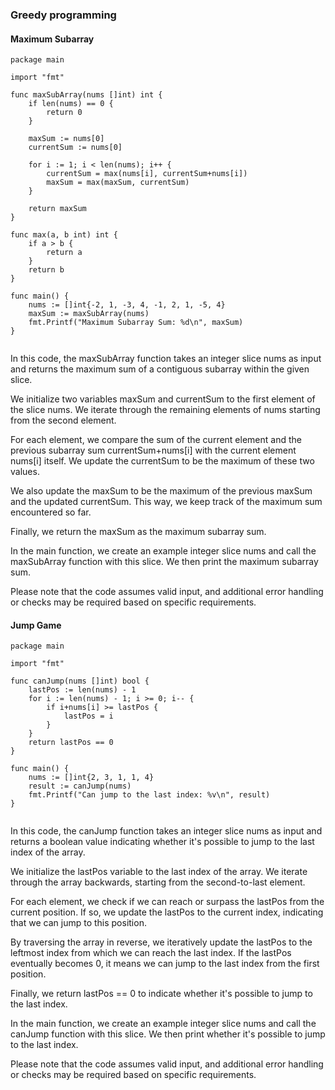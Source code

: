
### Greedy programming

#### Maximum Subarray

```
package main

import "fmt"

func maxSubArray(nums []int) int {
	if len(nums) == 0 {
		return 0
	}

	maxSum := nums[0]
	currentSum := nums[0]

	for i := 1; i < len(nums); i++ {
		currentSum = max(nums[i], currentSum+nums[i])
		maxSum = max(maxSum, currentSum)
	}

	return maxSum
}

func max(a, b int) int {
	if a > b {
		return a
	}
	return b
}

func main() {
	nums := []int{-2, 1, -3, 4, -1, 2, 1, -5, 4}
	maxSum := maxSubArray(nums)
	fmt.Printf("Maximum Subarray Sum: %d\n", maxSum)
}


```

In this code, the maxSubArray function takes an integer slice nums as input and returns the maximum sum of a contiguous subarray within the given slice.

We initialize two variables maxSum and currentSum to the first element of the slice nums. We iterate through the remaining elements of nums starting from the second element.

For each element, we compare the sum of the current element and the previous subarray sum currentSum+nums[i] with the current element nums[i] itself. We update the currentSum to be the maximum of these two values.

We also update the maxSum to be the maximum of the previous maxSum and the updated currentSum. This way, we keep track of the maximum sum encountered so far.

Finally, we return the maxSum as the maximum subarray sum.

In the main function, we create an example integer slice nums and call the maxSubArray function with this slice. We then print the maximum subarray sum.

Please note that the code assumes valid input, and additional error handling or checks may be required based on specific requirements.


#### Jump Game

```
package main

import "fmt"

func canJump(nums []int) bool {
	lastPos := len(nums) - 1
	for i := len(nums) - 1; i >= 0; i-- {
		if i+nums[i] >= lastPos {
			lastPos = i
		}
	}
	return lastPos == 0
}

func main() {
	nums := []int{2, 3, 1, 1, 4}
	result := canJump(nums)
	fmt.Printf("Can jump to the last index: %v\n", result)
}


```
In this code, the canJump function takes an integer slice nums as input and returns a boolean value indicating whether it's possible to jump to the last index of the array.

We initialize the lastPos variable to the last index of the array. We iterate through the array backwards, starting from the second-to-last element.

For each element, we check if we can reach or surpass the lastPos from the current position. If so, we update the lastPos to the current index, indicating that we can jump to this position.

By traversing the array in reverse, we iteratively update the lastPos to the leftmost index from which we can reach the last index. If the lastPos eventually becomes 0, it means we can jump to the last index from the first position.

Finally, we return lastPos == 0 to indicate whether it's possible to jump to the last index.

In the main function, we create an example integer slice nums and call the canJump function with this slice. We then print whether it's possible to jump to the last index.

Please note that the code assumes valid input, and additional error handling or checks may be required based on specific requirements.


